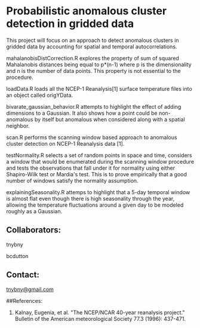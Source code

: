# Probabilistic anomalous cluster detection in gridded data

This project will focus on an approach to detect anomalous clusters in gridded data by accounting for spatial and temporal autocorrelations.

mahalanobisDistCorrection.R explores the property of sum of squared Mahalanobis distances being equal to p\*(n-1) where p is the dimensionality and n is the number of data points. This property is not essential to the procedure.

loadData.R loads all the NCEP-1 Reanalysis[1] surface temperature files into an object called origYData.

bivarate\_gaussian\_behavior.R attempts to highlight the effect of adding dimensions to a Gaussian. It also shows how a point could be non-anomalous by itself but anomalous when considered along with a spatial neighbor.

scan.R performs the scanning window based approach to anomalous cluster detection on NCEP-1 Reanalysis data [1].

testNormality.R selects a set of random points in space and time, considers a window that would be enumerated during the scanning window procedure and tests the observations that fall under it for normality using either Shapiro-Wilk test or Mardia's test. This is to prove empirically that a good number of windows satisfy the normality assumption. 

explainingSeasonality.R attemps to highlight that a 5-day temporal window is almost flat even though there is high seasonality through the year, allowing the temperature fluctuations around a given day to be modeled roughly as a Gaussian.

## Collaborators:
tnybny

bcdutton

## Contact:
tnybny@gmail.com

##References:
1) Kalnay, Eugenia, et al. "The NCEP/NCAR 40-year reanalysis project." Bulletin of the American meteorological Society 77.3 (1996): 437-471.

